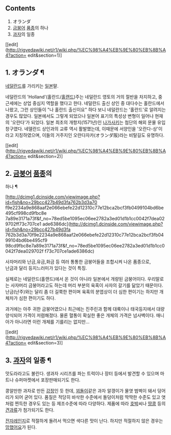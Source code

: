 ## Contents

    

1. オランダ 
2. [금붕어](%EA%B8%88%EB%B6%95%EC%96%B4.md) [품종](%ED%92%88%EC%A2%85.md)의 하나 
3. [과자](%EA%B3%BC%EC%9E%90.md)의 일종 

[[edit](http://rigvedawiki.net/r1/wiki.php/%EC%98%A4%EB%9E%80%EB%8B%A4?action=
edit&section=1)]

## 1. オランダ ¶

[네덜란드](%EB%84%A4%EB%8D%9C%EB%9E%80%EB%93%9C.md)를 가리키는
[일본](%EC%9D%BC%EB%B3%B8.md)말.

  

네덜란드의 'Holland'(홀란드/[홀랜드](%ED%99%80%EB%9E%9C%EB%93%9C.md))주는 네덜란드 영토의 거의
절반을 차지하고, 중근세에는 상업 중심지 역할을 했다고 한다. 네덜란드 출신 상인 중 대다수는 홀란드에서 나왔고, 그런 상인들이 "나 홀란드
출신이요" 하다 보니 네덜란드는 '홀란드'로 알려지는 경우도 많았다. 일본에서도 그렇게 되었으나 일본어 표기의 특성상 변형이 일어나 현재의
'오란다'가 되었다. 일본 최초의 개항지(1571년)인
[나가사키](%EB%82%98%EA%B0%80%EC%82%AC%ED%82%A4.md)는 첨단의 해외 문물 유입 창구였다. 네델란드
상인과의 교류 역시 활발했는데, 이때문에 서양인을 '오란다-상'이라고 지칭하였으며, 이들의 거주지인 오란다자카(オランダ阪)라는 비탈길도
유명하다.

  

[[edit](http://rigvedawiki.net/r1/wiki.php/%EC%98%A4%EB%9E%80%EB%8B%A4?action=
edit&section=2)]

## 2. [금붕어](%EA%B8%88%EB%B6%95%EC%96%B4.md) [품종](%ED%92%88%EC%A2%85.md)의
하나 ¶

[http://dcimg1.dcinside.com/viewimage.php?id=fish&no=29bcc427b49d3fa762b3d3a70
f9e2234a9e868aaf2e066ebefe22d12310c77e12bca2bcf3fb0499104bd6be495cf998cd9fbc8e
7a89e3171a73f&f_no=78ed5be1095ec06ee2782a3ed01d1b1cc0042f7dea029702ff73c707ce1
ade6386dc](http://dcimg1.dcinside.com/viewimage.php?id=fish&no=29bcc427b49d3fa
762b3d3a70f9e2234a9e868aaf2e066ebefe22d12310c77e12bca2bcf3fb0499104bd6be495cf9
98cd9fbc8e7a89e3171a73f&f_no=78ed5be1095ec06ee2782a3ed01d1b1cc0042f7dea029702f
f73c707ce1ade6386dc)

  
  

사자머리와 난금,유금,화금 등 여러 통통한 금붕어들을 조합시켜 나온 품종으로,  
난금과 달리 등지느러미가 있다는 것이 특징.

  

실제로는 네덜란드(홀랜드)에서 온 것이 아니라 일본에서 개량된 금붕어이다. 우리말로는 사자머리 금붕어라고도 하는데 머리 부분의 육혹이 사자의
갈기를 닮았기 때문이다. 난금(난주)와는 달리 좀 더 길쭉한 편이며 육혹의 분엽상이 더 심한 편이기는 하지만 개체차가 심한 편이기도 하다.

  

과거에는 아주 귀한 금붕어였으나 최근에는 진주린과 함께 대륙이나 태국등지에서 대량 양식되어 가격이 저렴해졌다. 물론 혈통이 확실한 좋은
개체의 가격은 넘사벽이다. 매니아가 아니라면 이런 개체를 기를리는 없지만...

  

[[edit](http://rigvedawiki.net/r1/wiki.php/%EC%98%A4%EB%9E%80%EB%8B%A4?action=
edit&section=3)]

## 3. [과자](%EA%B3%BC%EC%9E%90.md)의 일종 ¶

  

맛도라라고도 불린다. 생과자 시리즈를 파는 트럭이나 장터 등에서 발견할 수 있으며 마트나 슈퍼마켓에서 포장판매되기도 한다.

  

콩알만한 과자로 만든 [강정](%EA%B0%95%EC%A0%95.md)인 듯 한데,
[꾀돌이](%EA%BE%80%EB%8F%8C%EC%9D%B4.md)같은 과자 알갱이가 물엿 범벅이 돼서 덩어리가 되어 굳어 있다.
품질은 적당히 바삭한 수준에서 돌덩이처럼 딱딱한 수준도 있고 엿처럼 찐득한 경우도 있는 등 제조수준에 따라 다양하다. 제품에 따라
[호박](%ED%98%B8%EB%B0%95.md)씨나 [땅콩](%EB%95%85%EC%BD%A9.md) 등의
[견과류](%EA%B2%AC%EA%B3%BC%EB%A5%98.md)가 첨가되기도 한다.

  

[전자레인지](%EC%A0%84%EC%9E%90%EB%A0%88%EC%9D%B8%EC%A7%80.md)로 적절하게 돌려서 먹으면 색다른
맛이 난다. 하지만 적절하지 않은 경우는 [망했어요](%EB%A7%9D%ED%96%88%EC%96%B4%EC%9A%94.md)가 된다.

